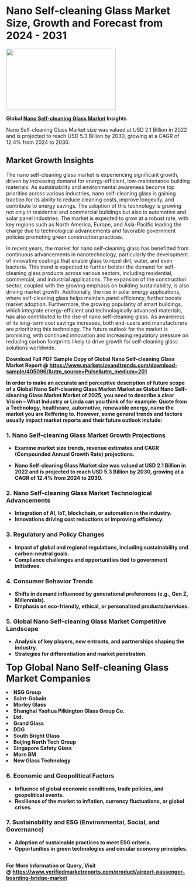 <H1>Nano Self-cleaning Glass Market Size, Growth and Forecast from 2024 - 2031</H1><img class="aligncenter size-medium wp-image-584254" src="https://thirdeyenews.in/wp-content/uploads/2024/09/Global-Market-Research-300x168.jpeg" alt="" width="300" height="168" /><p><strong>Global&nbsp;<a href="https://www.marketsizeandtrends.com/download-sample/405096/&amp;utm_source=Pulse&amp;utm_medium=201">Nano Self-cleaning Glass Market</a> Insights</strong></p><p>Nano Self-cleaning Glass Market size was valued at USD 2.1 Billion in 2022 and is projected to reach USD 5.3 Billion by 2030, growing at a CAGR of 12.4% from 2024 to 2030.</p><p><h2>Market Growth Insights</h2> <p>The nano self-cleaning glass market is experiencing significant growth, driven by increasing demand for energy-efficient, low-maintenance building materials. As sustainability and environmental awareness become top priorities across various industries, nano self-cleaning glass is gaining traction for its ability to reduce cleaning costs, improve longevity, and contribute to energy savings. The adoption of this technology is growing not only in residential and commercial buildings but also in automotive and solar panel industries. The market is expected to grow at a robust rate, with key regions such as North America, Europe, and Asia-Pacific leading the charge due to technological advancements and favorable government policies promoting green construction practices.</p> <p><strong></strong></p> <p>In recent years, the market for nano self-cleaning glass has benefitted from continuous advancements in nanotechnology, particularly the development of innovative coatings that enable glass to repel dirt, water, and even bacteria. This trend is expected to further bolster the demand for self-cleaning glass products across various sectors, including residential, commercial, and industrial applications. The expansion of the construction sector, coupled with the growing emphasis on building sustainability, is also driving market growth. Additionally, the rise in solar energy applications, where self-cleaning glass helps maintain panel efficiency, further boosts market adoption. Furthermore, the growing popularity of smart buildings, which integrate energy-efficient and technologically advanced materials, has also contributed to the rise of nano self-cleaning glass. As awareness of its long-term cost savings increases, both end-users and manufacturers are prioritizing this technology. The future outlook for the market is promising, with continued innovation and increasing regulatory pressure on reducing carbon footprints likely to drive growth for self-cleaning glass solutions worldwide.</p> <p><strong></p><p><span class=""><strong>Download Full PDF Sample Copy of Global Nano Self-cleaning Glass Market Report</strong> @ <a href="https://www.marketsizeandtrends.com/download-sample/405096/&amp;utm_source=Pulse&amp;utm_medium=201" target="_blank">https://www.marketsizeandtrends.com/download-sample/405096/&amp;utm_source=Pulse&amp;utm_medium=201</a></span></p><p>In order to make an accurate and perceptive description of future scope of a Global&nbsp;Nano Self-cleaning Glass Market Market as Global&nbsp;Nano Self-cleaning Glass Market Market of 2025, you need to describe a clear Vision &ndash; What Industry or Linda can you think of for example: Quote from a Technology, healthcare, automotive, renewable energy, name the market you are Reffering to. However, some general trends and factors usually impact market reports and their future outlook include:</p><h3>1.&nbsp;<strong>Nano Self-cleaning Glass Market Growth Projections</strong></h3><ul><li>Examine market size trends, revenue estimates and CAGR (Compounded Annual Growth Rate) projections.</li><li><p>Nano Self-cleaning Glass Market size was valued at USD 2.1 Billion in 2022 and is projected to reach USD 5.3 Billion by 2030, growing at a CAGR of 12.4% from 2024 to 2030.</p></li></ul><h3>2.&nbsp;<strong>Nano Self-cleaning Glass Market Technological Advancements</strong></h3><ul><li>Integration of AI, IoT, blockchain, or automation in the industry.</li><li>Innovations driving cost reductions or improving efficiency.</li></ul><h3>3.&nbsp;<strong>Regulatory and Policy Changes</strong></h3><ul><li>Impact of global and regional regulations, including sustainability and carbon-neutral goals.</li><li>Compliance challenges and opportunities tied to government initiatives.</li></ul><h3>4.&nbsp;<strong>Consumer Behavior Trends</strong></h3><ul><li>Shifts in demand influenced by generational preferences (e.g., Gen Z, Millennials).</li><li>Emphasis on eco-friendly, ethical, or personalized products/services.</li></ul><h3>5.&nbsp;<strong>Global Nano Self-cleaning Glass Market Competitive Landscape</strong></h3><ul><li>Analysis of key players, new entrants, and partnerships shaping the industry.</li><li>Strategies for differentiation and market penetration.</li></ul><p data-pm-slice="1 1 []"><span style="color: inherit; font-family: inherit; font-size: 25px;">Top Global Nano Self-cleaning Glass Market Companies</span></p><div class="" data-test-id=""><p><li>NSG Group</li><li> Saint-Gobain</li><li> Morley Glass</li><li> Shanghai Yaohua Pilkington Glass Group Co.</li><li>Ltd.</li><li> Grand Glass</li><li> DDG</li><li> South Bright Glass</li><li> Beijing North Tech Group</li><li> Singapore Safety Glass</li><li> Morn BM</li><li> New Glass Technology</li></p></div><h3>6.&nbsp;<strong>Economic and Geopolitical Factors</strong></h3><ul><li>Influence of global economic conditions, trade policies, and geopolitical events.</li><li>Resilience of the market to inflation, currency fluctuations, or global crises.</li></ul><h3>7.&nbsp;<strong>Sustainability and ESG (Environmental, Social, and Governance)</strong></h3><ul><li>Adoption of sustainable practices to meet ESG criteria.</li><li>Opportunities in green technologies and circular economy principles.</li></ul><h2><strong style="font-size: 14px;">For More Information or Query, Visit @&nbsp;</strong><a style="background-color: #ffffff; font-size: 14px;" href="https://www.marketsizeandtrends.com/report/nano-self-cleaning-glass-market/" target="_blank">https://www.verifiedmarketreports.com/product/airport-passenger-boarding-bridge-market</a></h2>